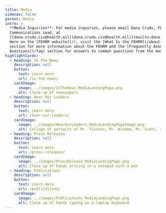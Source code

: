 ```yaml
---
title: Media
sidenav: false
parent: Media
intro: >
  **Media Inquiries**: For media inquiries, please email Dana Crudo, FEHRM
  Communications Lead, at
  [[dana.crudo.civ@health.mil](dana.crudo.civ@health.mil)](mailto:dana.crudo.civ@health.mil).
  Here on the [FEHRM website](/), visit the [What Is the FEHRM](/about-fehrm)
  section for more information about the FEHRM and the [Frequently Asked
  Questions](/faq) section for answers to common questions from the media.
highlightCards:
  - heading: In the News
    description: null
    button:
      text: Learn more
      url: /in-the-news/
    cardImage:
      image: ../images/InTheNews_MediaLandingPage.png
      alt: Close up of newspapers
  - heading: Hear Our Leaders
    description: null
    button:
      text: Learn more
      url: /hear-our-leaders/
    cardImage:
      image: ../images/HearOurLeaders_MediaLandingPageImage.png
      alt: Collage of portaits of Mr. Tinston, Mr. Windom, Mr. Scott, and Mr. Short
  - heading: Press Releases
    description: null
    button:
      text: Learn more
      url: /press-releases/
    cardImage:
      image: ../images/PressRelease_MediaLandingPage.png
      alt: Close up of hands writing in a notepad with a pen
  - heading: Publications
    description: null
    button:
      text: Learn more
      url: /publications/
    cardImage:
      image: ../images/Publications_MediaLandingPage.png
      alt: Close up of hands typing on a laptop keyboard
---
```

 

